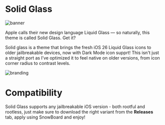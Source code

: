 # Solid Glass
![banner](https://github.com/user-attachments/assets/d3f07c55-1a19-4bfa-9370-f76e8c20dd73)

Apple calls their new design language Liquid Glass — so naturally, this theme is called Solid Glass. Get it?

Solid glass is a theme that brings the fresh iOS 26 Liquid Glass icons to older jailbreakable devices, now with Dark Mode icon supprt! This isn't just a straight port as I’ve optimized it to feel native on older versions, from icon corner radius to contrast levels. 

![branding](https://github.com/user-attachments/assets/91c3476f-ed3d-4a38-af7d-f2634d43bae3)

# Compatibility
Solid Glass supports any jailbreakable iOS version - both rootful and rootless,
just make sure to download the right variant from the **Releases** tab, apply using SnowBoard and enjoy!

